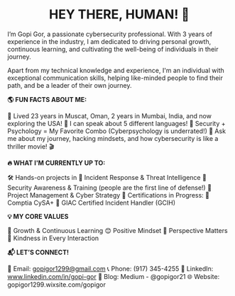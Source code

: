 

<div align="center">
<h1> HEY THERE, HUMAN! 👋 </h1>
</div>

I’m Gopi Gor, a passionate cybersecurity professional. With 3 years of experience in the industry, I am dedicated to driving personal growth, continuous learning, and cultivating the well-being of individuals in their journey.

Apart from my technical knowledge and experience, I'm an individual with exceptional communication skills, helping like-minded people to find their path, and be a leader of their own journey.

**🌎 FUN FACTS ABOUT ME:** <p>

🔹 Lived 23 years in Muscat, Oman, 2 years in Mumbai, India, and now exploring the USA!
🔹 I can speak about 5 different languages!
🔹 Security + Psychology = My Favorite Combo (Cyberpsychology is underrated!)
🔹 Ask me about my journey, hacking mindsets, and how cybersecurity is like a thriller movie! 🎬


**🔥 WHAT I'M CURRENTLY UP TO:**

🛠 Hands-on projects in
🔹 Incident Response & Threat Intelligence
🔹 Security Awareness & Training (people are the first line of defense!)
🔹 Project Management & Cyber Strategy
🎯 Certifications in Progress: 
🔹 Comptia CySA+ 
🔹 GIAC Certified Incident Handler (GCIH)


**💡 MY CORE VALUES**

🌱 Growth & Continuous Learning
😊 Positive Mindset
🔎 Perspective Matters
💙 Kindness in Every Interaction


**📬 LET’S CONNECT!**

📧 Email: gopigor1299@gmail.com
📞 Phone: (917) 345-4255
💼 LinkedIn: www.linkedin.com/in/gopi-gor
📝 Blog: Medium - @gopigor21
🌐 Website: gopigor1299.wixsite.com/gopigor

